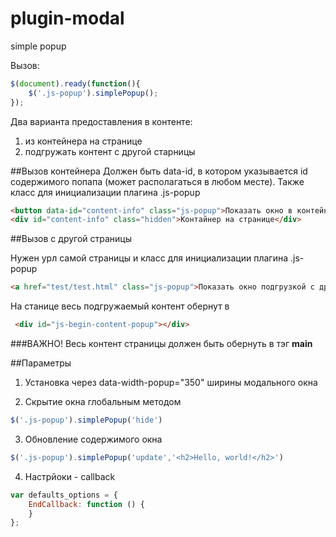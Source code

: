 # plugin-modal
simple popup

Вызов:
```js
$(document).ready(function(){
    $('.js-popup').simplePopup();
});
```
Два варианта предоставления в контенте:
1. из контейнера на странице
2. подгружать контент с другой старницы


##Вызов контейнера
Должен быть data-id, в котором указывается id содержимого попапа (может располагаться в любом месте).
Также класс для инициализации плагина .js-popup

```html
<button data-id="content-info" class="js-popup">Показать окно в контейнере</button>
<div id="content-info" class="hidden">Контайнер на странице</div>
```


##Вызов с другой страницы

Нужен урл самой страницы и класс для инициализации плагина .js-popup
```html
<a href="test/test.html" class="js-popup">Показать окно подгрузкой с другой страницы</a>
```
На станице весь подгружаемый контент обернут в 
```html
 <div id="js-begin-content-popup"></div>
```

###ВАЖНО!
Весь контент страницы должен быть обернуть в тэг <b>main</b>


##Параметры
1. Установка через data-width-popup="350" ширины модального окна

2. Скрытие окна глобальным методом
```js
$('.js-popup').simplePopup('hide')
```
3. Обновление содержимого окна
```js
$('.js-popup').simplePopup('update','<h2>Hello, world!</h2>')
```
4. Настрйоки - callback
```js
var defaults_options = {
    EndCallback: function () {
    }
};
```
